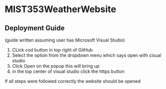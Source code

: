 # MIST353WeatherWebsite

## Deployment Guide
(guide written assuming user has Microsoft Visual Studio)
1. CLick cod button in top right of GitHub
2. Select the option from the dropdown menu which says open with cisual studio
3. Click Open on the popup this will bring up
4. in the top center of visual studio click the https button
<!--done to make markdown stop the list-->
If all steps were followed correctly the website should be opened



